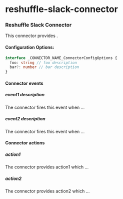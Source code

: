 # reshuffle-slack-connector

### Reshuffle Slack Connector

This connector provides <description>.

#### Configuration Options:
```typescript
interface _CONNECTOR_NAME_ConnectorConfigOptions {
  foo: string // foo description
  bar?: number // bar description
}
```

#### Connector events

##### event1 description
The connector fires this event when ...

##### event2 description
The connector fires this event when ...

#### Connector actions

##### action1
The connector provides action1 which ...

##### action2
The connector provides action2 which ...